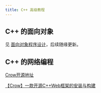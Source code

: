 ```yaml
---
title: C++ 高级教程
---
```


## C++ 的面向对象

见 [面向对象程序设计](../../base/object-oriented-programming/index.md)，后续随缘更新。

## C++ 的网络编程

[Crow开源地址](https://github.com/CrowCpp/Crow)

[【Crow】一款开源C++Web框架的安装与构建](https://cloud.tencent.com/developer/article/2286132)
